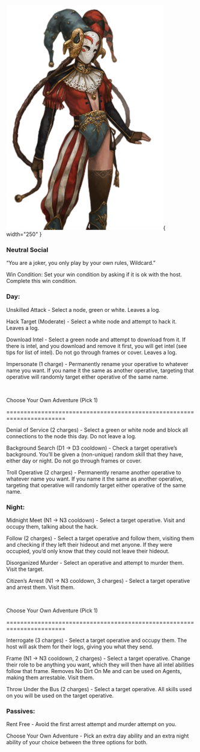 ![wildcard.png](Images/wildcard.png){ width="250" }

### **Neutral Social**

“You are a joker, you only play by your own rules, Wildcard.”

Win Condition: Set your win condition by asking if it is ok with the host. Complete this win condition.

### **Day:**

Unskilled Attack - Select a node, green or white. Leaves a log.

Hack Target (Moderate) - Select a white node and attempt to hack it. Leaves a log.

Download Intel - Select a green node and attempt to download from it. If there is intel, and you download and remove it first, you will get intel (see tips for list of intel). Do not go through frames or cover. Leaves a log.

Impersonate (1 charge) - Permanently rename your operative to whatever name you want. If you name it the same as another operative, targeting that operative will randomly target either operative of the same name.

<br>

Choose Your Own Adventure (Pick 1)

=======================================================================

Denial of Service (2 charges) - Select a green or white node and block all connections to the node this day. Do not leave a log.

Background Search (D1 -> D3 cooldown) - Check a target operative’s background. You’ll be given a (non-unique) random skill that they have, either day or night. Do not go through frames or cover.

Troll Operative (2 charges) - Permanently rename another operative to whatever name you want. If you name it the same as another operative, targeting that operative will randomly target either operative of the same name.

### **Night:**

Midnight Meet (N1 -> N3 cooldown) - Select a target operative. Visit and occupy them, talking about the hack. 

Follow (2 charges) - Select a target operative and follow them, visiting them and checking if they left their hideout and met anyone. If they were occupied, you’d only know that they could not leave their hideout.

Disorganized Murder - Select an operative and attempt to murder them. Visit the target.

Citizen’s Arrest (N1 -> N3 cooldown, 3 charges) - Select a target operative and arrest them. Visit them.

<br>

Choose Your Own Adventure (Pick 1)

=======================================================================

Interrogate (3 charges) - Select a target operative and occupy them. The host will ask them for their logs, giving you what they send.

Frame (N1 -> N3 cooldown, 2 charges) - Select a target operative. Change their role to be anything you want, which they will then have all intel abilities follow that frame. Removes No Dirt On Me and can be used on Agents, making them arrestable. Visit them.

Throw Under the Bus (2 charges) - Select a target operative. All skills used on you will be used on the target operative.

### **Passives:**

Rent Free - Avoid the first arrest attempt and murder attempt on you.

Choose Your Own Adventure - Pick an extra day ability and an extra night ability of your choice between the three options for both.